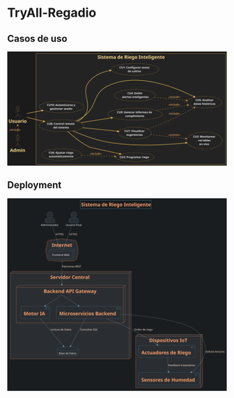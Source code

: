 # TryAll-Regadio

## Casos de uso
<img src="docs/export/arquitectura/casoUso.svg "/>

## Deployment

<img src="docs/export/arquitectura/deployment.svg "/>